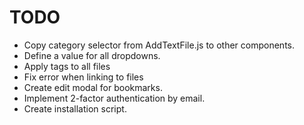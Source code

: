 # TODO

- Copy category selector from AddTextFile.js to other components.
- Define a value for all dropdowns.
- Apply tags to all files
- Fix error when linking to files
- Create edit modal for bookmarks.
- Implement 2-factor authentication by email.
- Create installation script.